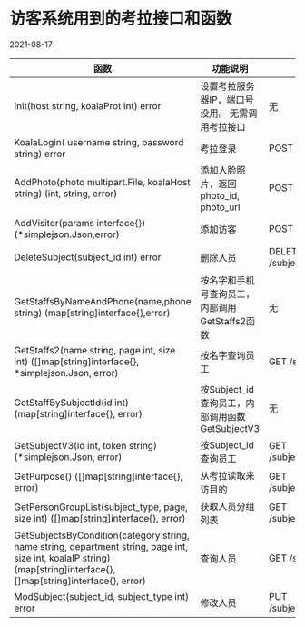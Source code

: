 # 访客系统用到的考拉接口和函数

2021-08-17



| 函数                                                         | 功能说明                                        | 考拉接口                     | 鸿图接口                                                     |
| ------------------------------------------------------------ | ----------------------------------------------- | ---------------------------- | ------------------------------------------------------------ |
| Init(host string, koalaProt int) error                       | 设置考拉服务器IP，端口号没用。 无需调用考拉接口 | 无                           |                                                              |
| KoalaLogin( username string, password string) error          | 考拉登录                                        | POST /auth/login             | 没有登录，签名计算                                           |
| AddPhoto(photo multipart.File, koalaHost string) (int, string, error) | 添加人脸照片，返回photo_id, photo_url           | POST /subject/photo          | 上传人员图片 POST  /v1/api/person/uploadImage                |
| AddVisitor(params interface{})(*simplejson.Json,error)       | 添加访客                                        | POST /subject                | 批量添加人员 POST /v1/api/person/batchAdd                    |
| DeleteSubject(subject_id int) error                          | 删除人员                                        | DELETE /subject/<subject_id> | 批量删除人员 POST  /v1/api/person/batchDelete                |
| GetStaffsByNameAndPhone(name,phone string) (map[string]interface{},error) | 按名字和手机号查询员工，内部调用 GetStaffs2函数 | 无                           | 搜索人员列表 POST /v1/api/person/list  可以直接根据姓名和手机号码进行查询 |
| GetStaffs2(name string, page int, size int) ([]map[string]interface{}, *simplejson.Json, error) | 按名字查询员工                                  | GET /subject/list            | 搜索人员列表 POST /v1/api/person/list                        |
| GetStaffBySubjectId(id int) (map[string]interface{}, error)  | 按Subject_id查询员工，内部调用函数GetSubjectV3  | 无                           | 无                                                           |
| GetSubjectV3(id int, token string) (*simplejson.Json, error) | 按Subject_id查询员工                            | GET /subject/<subject_id>    | 根据uuid返回人员信息 POST /v1/api/person/query               |
| GetPurpose() ([]map[string]interface{}, error)               | 从考拉读取来访目的                              | GET  /subjects/purpose       | 无                                                           |
| GetPersonGroupList(subject_type, page, size int) ([]map[string]interface{}, error) | 获取人员分组列表                                | GET /subjects/group/list     | 组列表 POST /v1/api/pass/group/list                          |
| GetSubjectsByCondition(category string, name string, department string, page int, size int, koalaIP string)       (map[string]interface{}, []map[string]interface{}, error) | 查询人员                                        | GET /subject/list            | 搜索人员列表 POST /v1/api/person/list                        |
| ModSubject(subject_id, subject_type int) error               | 修改人员                                        | PUT /subject/<subject_id>    | 修改人员  POST /v1/api/person/update                         |

